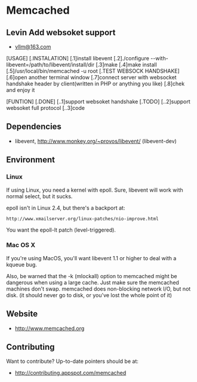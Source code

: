 # Memcached

## Levin Add websoket support
* vllm@163.com

[USAGE]
    [.INSTALATION]
    	[.1]install libevent
    	[.2]./configure --with-libevent=/path/to/libevent/install/dir
    	[.3]make
    	[.4]make install
    	[.5]/usr/local/bin/memcached -u root
    [.TEST WEBSOCK HANDSHAKE]
    	[.6]open another terminal window
    	[.7]connect server with websocket handshake header by client(written in PHP or anything you like)
    	[.8]chek and enjoy it

[FUNTION]
    [.DONE]
        [..1]support websoket handshake
    [.TODO]
        [..2]support websoket full protocol
        [..3]code  

## Dependencies

* libevent, http://www.monkey.org/~provos/libevent/ (libevent-dev)

## Environment

### Linux

If using Linux, you need a kernel with epoll.  Sure, libevent will
work with normal select, but it sucks.

epoll isn't in Linux 2.4, but there's a backport at:

    http://www.xmailserver.org/linux-patches/nio-improve.html

You want the epoll-lt patch (level-triggered).

### Mac OS X

If you're using MacOS, you'll want libevent 1.1 or higher to deal with
a kqueue bug.

Also, be warned that the -k (mlockall) option to memcached might be
dangerous when using a large cache.  Just make sure the memcached machines
don't swap.  memcached does non-blocking network I/O, but not disk.  (it
should never go to disk, or you've lost the whole point of it)

## Website

* http://www.memcached.org

## Contributing

Want to contribute?  Up-to-date pointers should be at:

* http://contributing.appspot.com/memcached
